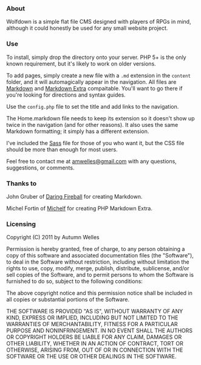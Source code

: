 ### About

Wolfdown is a simple flat file CMS designed with players of RPGs in mind, although it could honestly be used for any small website project.

### Use

To install, simply drop the directory onto your server. PHP 5+ is the only known requirement, but it's likely to work on older versions.

To add pages, simply create a new file with a `.md` extension in the `content` folder, and it will automagically appear in the navigation. All files are [Markdown](http://daringfireball.net/projects/markdown/) and [Markdown Extra](http://michelf.com/projects/php-markdown/extra/) compaitable. You'll want to go there if you're looking for directions and syntax guides.

Use the `config.php` file to set the title and add links to the navigation.

The Home.markdown file needs to keep its extension so it doesn't show up twice in the navigation (and for other reasons). It also uses the same Markdown formatting; it simply has a different extension.

I've included the [Sass](http://sass-lang.com/) file for those of you who want it, but the CSS file should be more than enough for most users.

Feel free to contact me at <amwelles@gmail.com> with any questions, suggestions, or comments.

### Thanks to

John Gruber of [Daring Fireball](http://daringfireball.net/) for creating Markdown.

Michel Fortin of [Michelf](http://michelf.com) for creating PHP Markdown Extra.

### Licensing

Copyright (C) 2011 by Autumn Welles

Permission is hereby granted, free of charge, to any person obtaining a copy
of this software and associated documentation files (the "Software"), to deal
in the Software without restriction, including without limitation the rights
to use, copy, modify, merge, publish, distribute, sublicense, and/or sell
copies of the Software, and to permit persons to whom the Software is
furnished to do so, subject to the following conditions:

The above copyright notice and this permission notice shall be included in
all copies or substantial portions of the Software.

THE SOFTWARE IS PROVIDED "AS IS", WITHOUT WARRANTY OF ANY KIND, EXPRESS OR
IMPLIED, INCLUDING BUT NOT LIMITED TO THE WARRANTIES OF MERCHANTABILITY,
FITNESS FOR A PARTICULAR PURPOSE AND NONINFRINGEMENT. IN NO EVENT SHALL THE
AUTHORS OR COPYRIGHT HOLDERS BE LIABLE FOR ANY CLAIM, DAMAGES OR OTHER
LIABILITY, WHETHER IN AN ACTION OF CONTRACT, TORT OR OTHERWISE, ARISING FROM,
OUT OF OR IN CONNECTION WITH THE SOFTWARE OR THE USE OR OTHER DEALINGS IN
THE SOFTWARE.